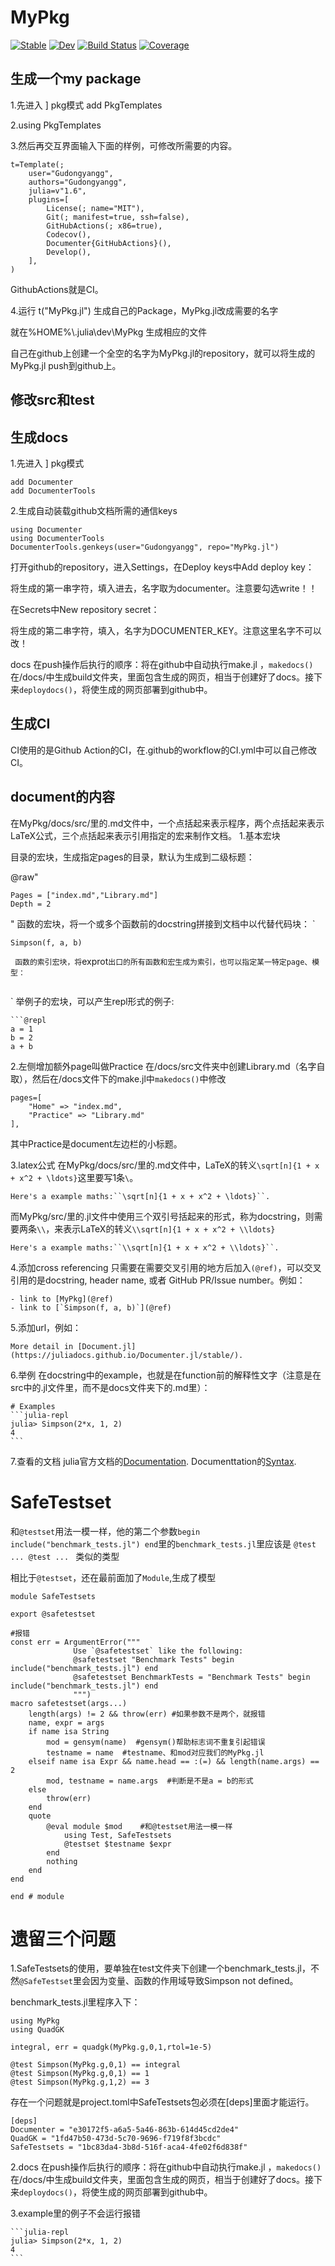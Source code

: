 # MyPkg

[![Stable](https://img.shields.io/badge/docs-stable-blue.svg)](https://Gudongyangg.github.io/MyPkg.jl/stable)
[![Dev](https://img.shields.io/badge/docs-dev-blue.svg)](https://Gudongyangg.github.io/MyPkg.jl/dev)
[![Build Status](https://github.com/Gudongyangg/MyPkg.jl/workflows/CI/badge.svg)](https://github.com/Gudongyangg/MyPkg.jl/actions)
[![Coverage](https://codecov.io/gh/Gudongyangg/MyPkg.jl/branch/master/graph/badge.svg)](https://codecov.io/gh/Gudongyangg/MyPkg.jl)

## 生成一个my package
1.先进入 ] pkg模式  add PkgTemplates

2.using PkgTemplates

3.然后再交互界面输入下面的样例，可修改所需要的内容。

    t=Template(;
        user="Gudongyangg",
        authors="Gudongyangg",
        julia=v"1.6",
        plugins=[
            License(; name="MIT"),
            Git(; manifest=true, ssh=false),
            GitHubActions(; x86=true),
            Codecov(),
            Documenter{GitHubActions}(),
            Develop(),
        ],
    )

GithubActions就是CI。

4.运行 t("MyPkg.jl")  生成自己的Package，MyPkg.jl改成需要的名字

就在%HOME%\\.julia\\dev\\MyPkg 生成相应的文件

自己在github上创建一个全空的名字为MyPkg.jl的repository，就可以将生成的MyPkg.jl  push到github上。
## 修改src和test

## 生成docs
1.先进入 ] pkg模式

    add Documenter
    add DocumenterTools
2.生成自动装载github文档所需的通信keys

    using Documenter
    using DocumenterTools
    DocumenterTools.genkeys(user="Gudongyangg", repo="MyPkg.jl")

打开github的repository，进入Settings，在Deploy keys中Add deploy key：

  将生成的第一串字符，填入进去，名字取为documenter。注意要勾选write！！

在Secrets中New repository secret：

  将生成的第二串字符，填入，名字为DOCUMENTER_KEY。注意这里名字不可以改！

docs 在push操作后执行的顺序：将在github中自动执行make.jl ，`makedocs()`在/docs/中生成build文件夹，里面包含生成的网页，相当于创建好了docs。接下来`deploydocs()`，将使生成的网页部署到github中。

## 生成CI
 CI使用的是Github Action的CI，在.github的workflow的CI.yml中可以自己修改CI。

## document的内容
  在MyPkg/docs/src/里的.md文件中，一个点括起来表示程序，两个点括起来表示LaTeX公式，三个点括起来表示引用指定的宏来制作文档。
1.基本宏块

目录的宏块，生成指定pages的目录，默认为生成到二级标题：

@raw"
  ```@contents
  Pages = ["index.md","Library.md"]
  Depth = 2
  ```
"
函数的宏块，将一个或多个函数前的docstring拼接到文档中以代替代码块：
`
  ```@docs
  Simpson(f, a, b)
  ```
`
函数的索引宏块，将`exprot`出口的所有函数和宏生成为索引，也可以指定某一特定page、模型：
`
  ```@index
  ```
`
举例子的宏块，可以产生repl形式的例子:
```@raw html
```@repl
a = 1
b = 2
a + b
``````

2.左侧增加额外page叫做Practice
在/docs/src文件夹中创建Library.md（名字自取），然后在/docs文件下的make.jl中`makedocs()`中修改

    pages=[
        "Home" => "index.md",
        "Practice" => "Library.md"
    ],

其中Practice是document左边栏的小标题。

3.latex公式
在MyPkg/docs/src/里的.md文件中，LaTeX的转义`\sqrt[n]{1 + x + x^2 + \ldots}`这里要写1条`\`。

`Here's a example maths:``\sqrt[n]{1 + x + x^2 + \ldots}``.`

而MyPkg/src/里的.jl文件中使用三个双引号括起来的形式，称为docstring，则需要两条`\\`，来表示LaTeX的转义`\\sqrt[n]{1 + x + x^2 + \\ldots}`

`Here's a example maths:``\\sqrt[n]{1 + x + x^2 + \\ldots}``.`

4.添加cross referencing
  只需要在需要交叉引用的地方后加入`(@ref)`，可以交叉引用的是docstring, header name, 或者 GitHub PR/Issue number。例如：

    - link to [MyPkg](@ref)
    - link to [`Simpson(f, a, b)`](@ref)

5.添加url，例如：

    More detail in [Document.jl](https://juliadocs.github.io/Documenter.jl/stable/).

6.举例
在docstring中的example，也就是在function前的解释性文字（注意是在src中的.jl文件里，而不是docs文件夹下的.md里）：

    # Examples
    ```julia-repl
    julia> Simpson(2*x, 1, 2)
    4
    ```
7.查看的文档
julia官方文档的[Documentation](https://docs.julialang.org/en/v1/manual/documentation/).
Documenttation的[Syntax](https://juliadocs.github.io/Documenter.jl/stable/man/syntax/).


# SafeTestset
和`@testset`用法一模一样，他的第二个参数`begin include("benchmark_tests.jl") end`里的`benchmark_tests.jl`里应该是
`@test ...
@test ...
`
类似的类型

相比于`@testset`，还在最前面加了`Module`,生成了模型


    module SafeTestsets

    export @safetestset

    #报错
    const err = ArgumentError("""
                  Use `@safetestset` like the following:
                  @safetestset "Benchmark Tests" begin include("benchmark_tests.jl") end
                  @safetestset BenchmarkTests = "Benchmark Tests" begin include("benchmark_tests.jl") end
                  """)
    macro safetestset(args...)
        length(args) != 2 && throw(err) #如果参数不是两个，就报错
        name, expr = args
        if name isa String
            mod = gensym(name)  #gensym()帮助标志词不重复引起错误
            testname = name  #testname、和mod对应我们的MyPkg.jl
        elseif name isa Expr && name.head == :(=) && length(name.args) == 2
            mod, testname = name.args  #判断是不是a = b的形式
        else
            throw(err)
        end
        quote
            @eval module $mod    #和@testset用法一模一样
                using Test, SafeTestsets
                @testset $testname $expr
            end
            nothing
        end
    end

    end # module

# 遗留三个问题

1.SafeTestsets的使用，要单独在test文件夹下创建一个benchmark_tests.jl，不然`@SafeTestset`里会因为变量、函数的作用域导致Simpson not defined。

benchmark_tests.jl里程序入下：

    using MyPkg
    using QuadGK

    integral, err = quadgk(MyPkg.g,0,1,rtol=1e-5)

    @test Simpson(MyPkg.g,0,1) == integral
    @test Simpson(MyPkg.g,0,1) == 1
    @test Simpson(MyPkg.g,1,2) == 3

存在一个问题就是project.toml中SafeTestsets包必须在[deps]里面才能运行。

    [deps]
    Documenter = "e30172f5-a6a5-5a46-863b-614d45cd2de4"
    QuadGK = "1fd47b50-473d-5c70-9696-f719f8f3bcdc"
    SafeTestsets = "1bc83da4-3b8d-516f-aca4-4fe02f6d838f"

2.docs 在push操作后执行的顺序：将在github中自动执行make.jl ，`makedocs()`在/docs/中生成build文件夹，里面包含生成的网页，相当于创建好了docs。接下来`deploydocs()`，将使生成的网页部署到github中。


3.example里的例子不会运行报错

    ```julia-repl
    julia> Simpson(2*x, 1, 2)
    4
    ```
